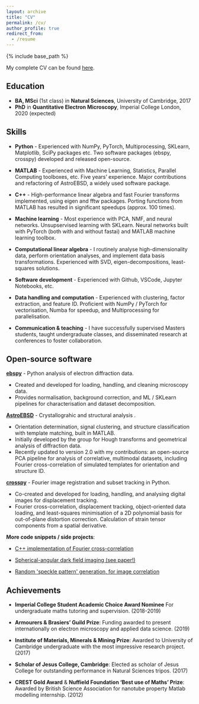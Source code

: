 ```yaml
---
layout: archive
title: "CV"
permalink: /cv/
author_profile: true
redirect_from:
  - /resume
---
```


{% include base_path %}

My complete CV can be found [here](/files/cv.pdf).

Education
------
- **BA, MSci** (1st class) in **Natural Sciences**, University of Cambridge, 2017
- **PhD** in **Quantitative Electron Microscopy**, Imperial College London, 2020 (expected)


Skills
------
- **Python** - Experienced with NumPy, PyTorch, Multiprocessing, SKLearn, Matplotlib, SciPy packages etc. Two software packages (ebspy, crosspy) developed and released open-source.

- **MATLAB** - Experienced with Machine Learning, Statistics, Parallel Computing toolboxes, etc. Five years’ experience. Major contributions and refactoring of AstroEBSD, a widely used software package.

- **C++** - High-performance linear algebra and fast Fourier transforms implemented, using eigen and fftw packages. Porting functions from MATLAB has resulted in significant speedups (approx. 100 times).

- **Machine learning** - Most experience with PCA, NMF, and neural networks. Unsupservised learning with SKLearn. Neural networks built with PyTorch (both with and without fastai) and MATLAB machine learning toolbox.

- **Computational linear algebra** - I routinely analyse high-dimensionality data, perform orientation analyses, and implement data basis transformations. Experienced with SVD, eigen-decompositions, least-squares solutions.

- **Software development** - Experienced with Github, VSCode, Jupyter Notebooks, etc.

- **Data handling and computation** - Experienced with clustering, factor extraction, and feature ID. Proficient with NumPy / PyTorch for vectorisation, Numba for speedup, and Multiprocessing for parallelisation.

- **Communication & teaching** - I have successfully supervised Masters students, taught undergraduate classes, and disseminated research at conferences to foster collaboration.


Open-source software
------

**[ebspy](https://github.com/tmcaul/ebspy)** - Python analysis of electron diffraction data.
- Created and developed for loading, handling, and cleaning microscopy data.​
- Provides normalisation, background correction, and ML / SKLearn pipelines for characterisation and dataset decomposition.
​

**[AstroEBSD](https://github.com/benjaminbritton/AstroEBSD)** - Crystallograhic and structural analysis .
- Orientation determination, signal clustering, and structure classification with template matching, built in MATLAB.
- Initially developed by the group for Hough transforms and geometrical analysis of diffraction data.
- Recently updated to version 2.0 with my contributions: an open-source PCA pipeline for analysis of correlative, multimodal datasets, including Fourier cross-correlation of simulated templates for orientation and structure ID.

**[crosspy](https://github.com/apexburgers/crosspy)** - Fourier image registration and subset tracking in Python.
- Co-created and developed for loading, handling, and analysing digital images for displacement tracking.​
- Fourier cross-correlation, displacement tracking, object-oriented data loading, and least-squares minimisation of a 2D polynomial basis for out-of-plane distortion correction.
Calculation of strain tensor components from a spatial derivative.


**More code snippets / side projects**:
- [C++ implementation of Fourier cross-correlation](https://github.com/tmcaul/Fourier_XCF_speedup)

- [Spherical-angular dark field imaging (see paper!)](https://github.com/tmcaul/SphericalAngularDF)

- [Random 'speckle pattern' generation, for image correlation](https://github.com/tmcaul/DICpatterns)


Achievements
------
- **Imperial College Student Academic Choice Award Nominee** For undergraduate maths tutoring and supervision. (2018-2019)

- **Armourers & Brasiers’ Guild Prize**: Funding awarded to present internationally on electron microscopy and applied data science. (2019)

- **Institute of Materials, Minerals & Mining Prize**: Awarded to University of Cambridge undergraduate with the most impressive research project. (2017)

- **Scholar of Jesus College, Cambridge**: Elected as scholar of Jesus College for outstanding performance in Natural Sciences tripos. (2017)

- **CREST Gold Award** & **Nuffield Foundation ‘Best use of Maths’ Prize**: Awarded by British Science Association for nanotube property Matlab modelling internship. (2012)
